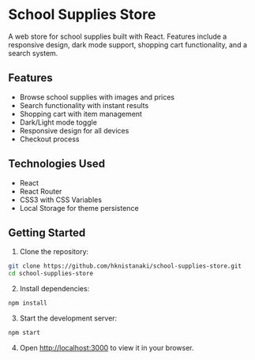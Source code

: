 # School Supplies Store

A web store for school supplies built with React. Features include a responsive design, dark mode support, shopping cart functionality, and a search system.

## Features

- Browse school supplies with images and prices
- Search functionality with instant results
- Shopping cart with item management
- Dark/Light mode toggle
- Responsive design for all devices
- Checkout process

## Technologies Used

- React
- React Router
- CSS3 with CSS Variables
- Local Storage for theme persistence

## Getting Started

1. Clone the repository:
```bash
git clone https://github.com/hknistanaki/school-supplies-store.git
cd school-supplies-store
```

2. Install dependencies:
```bash
npm install
```

3. Start the development server:
```bash
npm start
```

4. Open [http://localhost:3000](http://localhost:3000) to view it in your browser.

